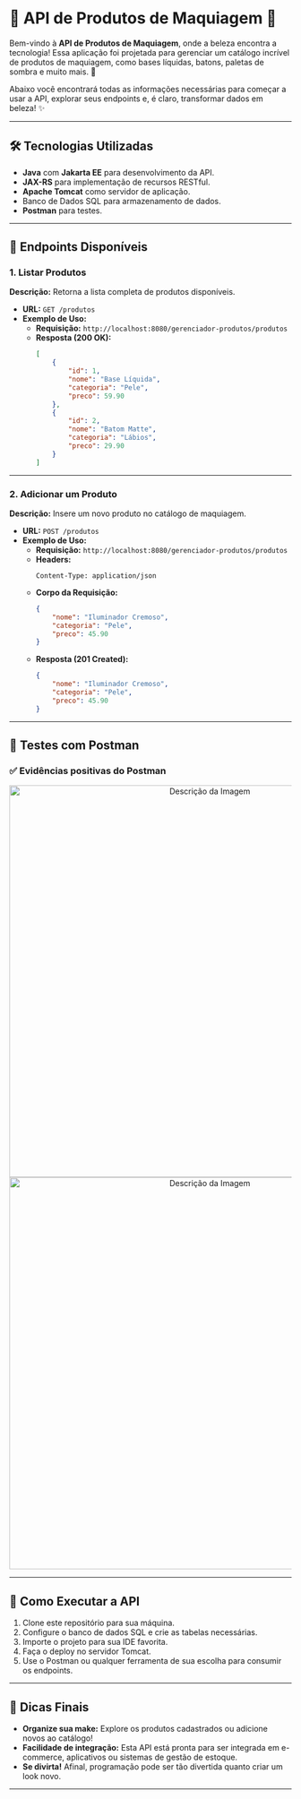 # 💄 API de Produtos de Maquiagem 💅

Bem-vindo à **API de Produtos de Maquiagem**, onde a beleza encontra a tecnologia! Essa aplicação foi projetada para gerenciar um catálogo incrível de produtos de maquiagem, como bases líquidas, batons, paletas de sombra e muito mais. 💜

Abaixo você encontrará todas as informações necessárias para começar a usar a API, explorar seus endpoints e, é claro, transformar dados em beleza! ✨

---

## 🛠️ Tecnologias Utilizadas

- **Java** com **Jakarta EE** para desenvolvimento da API.
- **JAX-RS** para implementação de recursos RESTful.
- **Apache Tomcat** como servidor de aplicação.
- Banco de Dados SQL para armazenamento de dados.
- **Postman** para testes.

---

## 📖 Endpoints Disponíveis

### 1. **Listar Produtos**
**Descrição:** Retorna a lista completa de produtos disponíveis.

- **URL:** `GET /produtos`
- **Exemplo de Uso:**
    - **Requisição:** `http://localhost:8080/gerenciador-produtos/produtos`
    - **Resposta (200 OK):**
      ```json
      [
          {
              "id": 1,
              "nome": "Base Líquida",
              "categoria": "Pele",
              "preco": 59.90
          },
          {
              "id": 2,
              "nome": "Batom Matte",
              "categoria": "Lábios",
              "preco": 29.90
          }
      ]
      ```

---

### 2. **Adicionar um Produto**
**Descrição:** Insere um novo produto no catálogo de maquiagem.

- **URL:** `POST /produtos`
- **Exemplo de Uso:**
    - **Requisição:** `http://localhost:8080/gerenciador-produtos/produtos`
    - **Headers:**
      ```
      Content-Type: application/json
      ```
    - **Corpo da Requisição:**
      ```json
      {
          "nome": "Iluminador Cremoso",
          "categoria": "Pele",
          "preco": 45.90
      }
      ```
    - **Resposta (201 Created):**
      ```json
      {
          "nome": "Iluminador Cremoso",
          "categoria": "Pele",
          "preco": 45.90
      }
      ```

---

## 🧪 Testes com Postman

### ✅ **Evidências positivas do Postman**
<div align="center">
    <img src="https://github.com/user-attachments/assets/029423d2-7407-4c63-a8db-55cd098e882b" alt="Descrição da Imagem" width="700px">
</div>

<div align="center">
    <img src="https://github.com/user-attachments/assets/059de2f8-b0de-4f89-a139-cb707bcbfeb7" alt="Descrição da Imagem" width="700px">
</div>

---

## 🚀 Como Executar a API

1. Clone este repositório para sua máquina.
2. Configure o banco de dados SQL e crie as tabelas necessárias.
3. Importe o projeto para sua IDE favorita.
4. Faça o deploy no servidor Tomcat.
5. Use o Postman ou qualquer ferramenta de sua escolha para consumir os endpoints.

---

## 💅 Dicas Finais

- **Organize sua make:** Explore os produtos cadastrados ou adicione novos ao catálogo!
- **Facilidade de integração:** Esta API está pronta para ser integrada em e-commerce, aplicativos ou sistemas de gestão de estoque.
- **Se divirta!** Afinal, programação pode ser tão divertida quanto criar um look novo.

---

